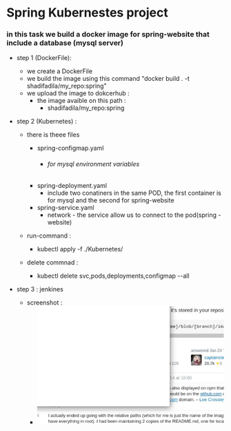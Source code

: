 # Spring Kubernestes project
### in this task we build a docker image for spring-website that include a database (mysql server)
- step 1 (DockerFile): 
    - we create a DockerFile 
    - we build the image using this command "docker build . -t shadifadila/my_repo:spring"
    - we upload the image to dokcerhub : 
        - the image avaible on this path : 
            - shadifadila/my_repo:spring
- step 2 (Kubernetes) : 
    - there is theee files 
        - spring-configmap.yaml 
            - ###### for mysql environment variables
        - spring-deployment.yaml
            - include two conatiners in the same POD, the first container is for mysql and the second for spring-website
        - spring-service.yaml 
            - network - the service allow us to connect to the pod(spring - website)
        
    - run-command : 
        - kubectl apply -f ./Kubernetes/
    
    - delete commnad : 
        - kubectl delete svc,pods,deployments,configmap --all 
- step 3 : jenkines 

    - screenshot : 
        - ![alt text](/jenkines.JPG)



    
